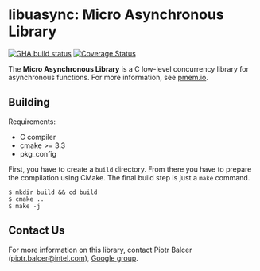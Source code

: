 # **libuasync: Micro Asynchronous Library**

[![GHA build status](https://github.com/pmem/libuasync/workflows/libuasync/badge.svg?branch=master)](https://github.com/pmem/libuasync/actions)
[![Coverage Status](https://codecov.io/github/pmem/libuasync/coverage.svg?branch=master)](https://codecov.io/gh/pmem/libuasync/branch/master)

The **Micro Asynchronous Library** is a C low-level concurrency library for asynchronous functions.
For more information, see [pmem.io](https://pmem.io).

## Building

Requirements:
- C compiler
- cmake >= 3.3
- pkg_config

First, you have to create a `build` directory.
From there you have to prepare the compilation using CMake.
The final build step is just a `make` command.

```shell
$ mkdir build && cd build
$ cmake ..
$ make -j
```

## Contact Us

For more information on this library, contact
Piotr Balcer (piotr.balcer@intel.com),
[Google group](https://groups.google.com/group/pmem).
